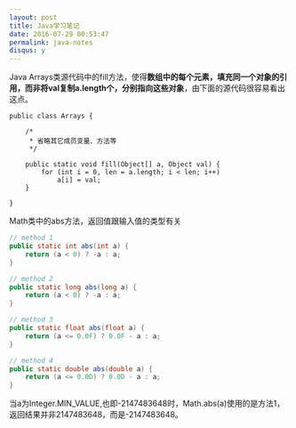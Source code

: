 ```yaml
---
layout: post
title: Java学习笔记
date: 2016-07-29 00:53:47
permalink: java-notes
disqus: y
---
```




Java Arrays类源代码中的fill方法，使得**数组中的每个元素，填充同一个对象的引用，而非将val复制a.length个，分别指向这些对象**，由下面的源代码很容易看出这点。

```
public class Arrays {

    /*
     * 省略其它成员变量、方法等
     */

    public static void fill(Object[] a, Object val) {
        for (int i = 0, len = a.length; i < len; i++)
            a[i] = val;
    }

}
```

Math类中的abs方法，返回值跟输入值的类型有关

```java
// method 1
public static int abs(int a) {
    return (a < 0) ? -a : a;
}

// method 2
public static long abs(long a) {
    return (a < 0) ? -a : a;
}

// method 3
public static float abs(float a) {
    return (a <= 0.0F) ? 0.0F - a : a;
}

// method 4
public static double abs(double a) {
    return (a <= 0.0D) ? 0.0D - a : a;
}
```

当a为Integer.MIN_VALUE,也即-2147483648时，Math.abs(a)使用的是方法1，返回结果并非2147483648，而是-2147483648。
